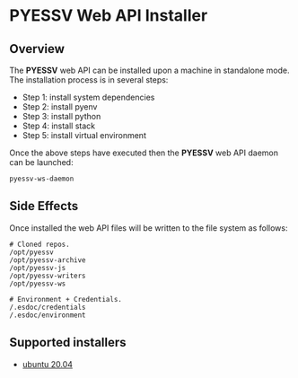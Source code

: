 # PYESSV Web API Installer

## Overview

The **PYESSV** web API can be installed upon a machine in standalone mode.  The installation process is in several steps:

- Step 1: install system dependencies
- Step 2: install pyenv
- Step 3: install python
- Step 4: install stack
- Step 5: install virtual environment

Once the above steps have executed then the **PYESSV** web API daemon can be launched: 

```
pyessv-ws-daemon
```

## Side Effects

Once installed the web API files will be written to the file system as follows:

```
# Cloned repos.
/opt/pyessv
/opt/pyessv-archive
/opt/pyessv-js
/opt/pyessv-writers
/opt/pyessv-ws

# Environment + Credentials.
/.esdoc/credentials
/.esdoc/environment
```

## Supported installers

- [ubuntu 20.04](https://github.com/ES-DOC/devops/blob/main/setups/ubuntu/pyessv/workflow.md)
